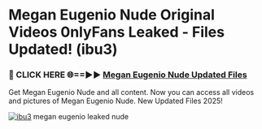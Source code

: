# Megan Eugenio Nude Original Videos 0nlyFans Leaked - Files Updated! (ibu3)

<h3>🔴 CLICK HERE 🌐==►► <a href="https://tinyurl.com/yrmya6cz" rel="nofollow">Megan Eugenio Nude Updated Files</a></h3>

Get Megan Eugenio Nude and all content. Now you can access all videos and pictures of Megan Eugenio Nude. New Updated Files 2025!

[![ibu3](https://i.imgur.com/FMdXYCs.gif)](https://tinyurl.com/yrmya6cz)
megan eugenio leaked nude